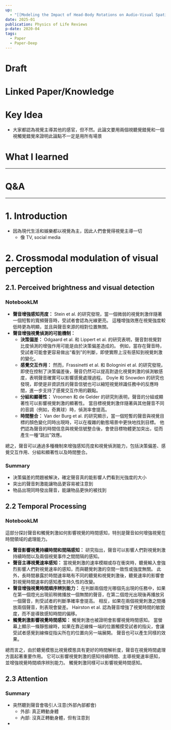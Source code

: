 ```yaml
---
up:
  - "[[Modeling the Impact of Head-Body Rotations on Audio-Visual Spatial Perception for Virtual Reality Applications]]"
date: 2025-01
publication: Physics of Life Reviews
p-date: 2020-04
tags:
  - Paper
  - Paper-Deep
---
```

# Draft
# Linked Paper/Knowledge
# Key Idea
- 大家都認為視覺主導其他的感官，但不然。此論文要用兩個視聽覺錯覺和一個視觸覺錯覺來證明此論點不一定是用所有場景
# What I learned
---
# Q&A
---
# 1. Introduction
- 因為現代生活和娛樂都以視覺為主，因此人們會覺得視覺主導一切
	- 像 TV, social media
# 2. Crossmodal modulation of visual perception
## 2.1. Perceived brightness and visual detection
### NotebookLM
- **聲音增強感知亮度：** Stein et al. 的研究發現，當一個微弱的視覺刺激伴隨著一個短暫的寬頻聲音時，受試者會認為光線更亮。 這種增強效應在視覺強度較低時更為明顯，並且與聲音來源的相對位置無關。
- **聲音增強視覺偵測的可能機制：**
    - **決策偏差：** Odgaard et al. 和 Lippert et al. 的研究表明，聲音對視覺對比度偵測的增強作用可能是由於決策偏差造成的。 例如，當存在聲音時，受試者可能會更容易做出“看到”的判斷，即使實際上沒有感知到視覺刺激的變化。
    - **感覺交互作用：** 然而，Frassinetti et al. 和 Bolognini et al. 的研究發現，即使在控制了決策偏差後，聲音仍然可以提高對退化視覺刺激的偵測敏感度，表明聲音確實可以影響感覺處理過程。 Doyle 和 Snowden 的研究也發現，即使是非資訊性的聲音信號也可以縮短視覺辨識任務中的反應時間，進一步支持了感覺交互作用的觀點。
    - **分組和顯著性：** Vroomen 和 de Gelder 的研究則表明，聲音的分組或顯著性可以影響視覺刺激的顯著性。 當目標視覺刺激伴隨著與其他聲音不同的音調（例如，奇異球）時，偵測率會提高。
    - **時間整合：** Van der Burg et al. 的研究顯示，當一個短暫的聲音與視覺目標的顏色變化同時出現時，可以在複雜的動態場景中更快地找到目標。 他們認為聲音的時間信息與視覺信號整合後，會使目標物體更加突出，從而產生一種“跳出”效應。

總之，聲音可以通過多種機制來增強感知亮度和視覺偵測能力，包括決策偏差、感覺交互作用、分組和顯著性以及時間整合。
### Summary
- 決策偏差的問題被解決，確定聲音真的能影響人們看到光強度的大小
- 突出的聲音刺激能讓物品更容易被注意到
- 物品出現同時發出聲音，能讓物品更快的被找到
## 2.2 Temporal Processing
### NotebookLM
這部分探討聲音和觸覺刺激如何影響視覺的時間感知，特別是聲音如何增強視覺在時間領域的處理能力。

- **聲音影響視覺持續時間和間隔感知：** 研究指出，聲音可以影響人們對視覺刺激持續時間以及兩個視覺事件之間間隔的感知。
- **聲音主導視覺速率感知：** 當視覺刺激的速率模糊或存在衝突時，聽覺輸入會強烈影響人們對視覺速率的感知，而與聽覺刺激的空間一致性或強度無關。 此外，長時間暴露於時間速率略有不同的聽覺和視覺刺激後，聽覺速率的影響會對視覺時間速率的感知產生持久性的改變。
- **聲音增強視覺時間順序辨別能力：** 在判斷兩個燈光哪個先出現的任務中，如果在第一個燈光出現前稍微播放一個無關的聲音，在第二個燈光出現後再播放另一個聲音，則受試者的判斷準確率會提高。 相反，如果在兩個視覺刺激之間播放兩個聲音，則表現會變差。 Hairston et al. 認為聲音增強了視覺時間的敏銳度，而不是導致感知時間的偏移。
- **觸覺刺激影響視覺時間感知：** 觸覺刺激也被證明會影響視覺時間感知。 當螢幕上顯示一條靜態線時，如果在靠近線條一端的位置觸摸受試者的指尖，會讓受試者感覺到線條從指尖所在的位置向另一端展開。 聲音也可以產生同樣的效果。

總而言之，由於聽覺模態比視覺模態具有更好的時間解析度，聲音在視覺時間處理方面起著重要作用。 它可以影響視覺刺激的感知持續時間、主導視覺速率感知，並增強視覺時間順序辨別能力。 觸覺刺激同樣可以影響視覺時間感知。
## 2.3 Attention
### Summary
- 突然聽到聲音會吸引人注意(外部內部都會)
	- 外部: 真正轉動身體
	- 內部: 沒真正轉動身體，但有注意到
- 